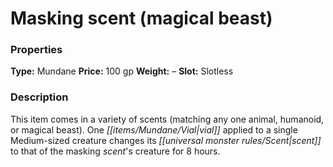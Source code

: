 ﻿---
Title: "Masking scent (magical beast)"
Type: "Mundane"
Price: "100 gp"
Weight: "–"
Slot: "Slotless"
Description: |
  "This item comes in a variety of scents (matching any one animal, humanoid, or magical beast). One vial applied to a single Medium-sized creature changes its scent to that of the masking scent's creature for 8 hours."
Sources: "['Advanced Class Guide']"
---

# Masking scent (magical beast)

### Properties

**Type:** Mundane **Price:** 100 gp **Weight:** – **Slot:** Slotless

### Description

This item comes in a variety of scents (matching any one animal, humanoid, or magical beast). One _[[items/Mundane/Vial|vial]]_ applied to a single Medium-sized creature changes its _[[universal monster rules/Scent|scent]]_ to that of the masking _scent_'s creature for 8 hours.

